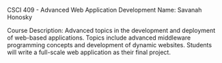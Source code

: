 CSCI 409 - Advanced Web Application Development
Name: Savanah Honosky

Course Description: Advanced topics in the development and deployment of web-based applications.
Topics include advanced middleware programming concepts and development of
dynamic websites. Students will write a full-scale web application as their final project.